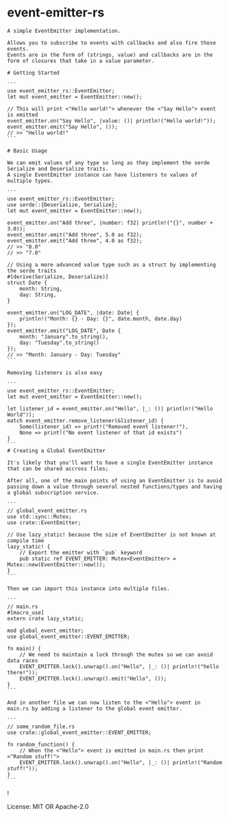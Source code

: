 # event-emitter-rs

    A simple EventEmitter implementation.

    Allows you to subscribe to events with callbacks and also fire those events.
    Events are in the form of (strings, value) and callbacks are in the form of closures that take in a value parameter.

    # Getting Started

    ```
    use event_emitter_rs::EventEmitter;
    let mut event_emitter = EventEmitter::new();

    // This will print <"Hello world!"> whenever the <"Say Hello"> event is emitted
    event_emitter.on("Say Hello", |value: ()| println!("Hello world!"));
    event_emitter.emit("Say Hello", ());
    // >> "Hello world!"
    ```

    # Basic Usage

    We can emit values of any type so long as they implement the serde Serialize and Deserialize traits.
    A single EventEmitter instance can have listeners to values of multiple types.

    ```
    use event_emitter_rs::EventEmitter;
    use serde::{Deserialize, Serialize};
    let mut event_emitter = EventEmitter::new();

    event_emitter.on("Add three", |number: f32| println!("{}", number + 3.0));
    event_emitter.emit("Add three", 5.0 as f32);
    event_emitter.emit("Add three", 4.0 as f32);
    // >> "8.0"
    // >> "7.0"

    // Using a more advanced value type such as a struct by implementing the serde traits
    #[derive(Serialize, Deserialize)]
    struct Date {
        month: String,
        day: String,
    }

    event_emitter.on("LOG_DATE", |date: Date| {
        println!("Month: {} - Day: {}", date.month, date.day)
    });
    event_emitter.emit("LOG_DATE", Date {
        month: "January".to_string(),
        day: "Tuesday".to_string()
    });
    // >> "Month: January - Day: Tuesday"
    ```

    Removing listeners is also easy

    ```
    use event_emitter_rs::EventEmitter;
    let mut event_emitter = EventEmitter::new();

    let listener_id = event_emitter.on("Hello", |_: ()| println!("Hello World"));
    match event_emitter.remove_listener(&listener_id) {
        Some(listener_id) => print!("Removed event listener!"),
        None => print!("No event listener of that id exists")
    }
    ```
    # Creating a Global EventEmitter

    It's likely that you'll want to have a single EventEmitter instance that can be shared accross files;

    After all, one of the main points of using an EventEmitter is to avoid passing down a value through several nested functions/types and having a global subscription service.

    ```
    // global_event_emitter.rs
    use std::sync::Mutex;
    use crate::EventEmitter;

    // Use lazy_static! because the size of EventEmitter is not known at compile time
    lazy_static! {
        // Export the emitter with `pub` keyword
        pub static ref EVENT_EMITTER: Mutex<EventEmitter> = Mutex::new(EventEmitter::new());
    }
    ```

    Then we can import this instance into multiple files.

    ```
    // main.rs
    #[macro_use]
    extern crate lazy_static;

    mod global_event_emitter;
    use global_event_emitter::EVENT_EMITTER;

    fn main() {
        // We need to maintain a lock through the mutex so we can avoid data races
        EVENT_EMITTER.lock().unwrap().on("Hello", |_: ()| println!("hello there!"));
        EVENT_EMITTER.lock().unwrap().emit("Hello", ());
    }
    ```

    And in another file we can now listen to the <"Hello"> event in main.rs by adding a listener to the global event emitter.

    ```
    // some_random_file.rs
    use crate::global_event_emitter::EVENT_EMITTER;

    fn random_function() {
        // When the <"Hello"> event is emitted in main.rs then print <"Random stuff!">
        EVENT_EMITTER.lock().unwrap().on("Hello", |_: ()| println!("Random stuff!"));
    }
    ```
!

License: MIT OR Apache-2.0
